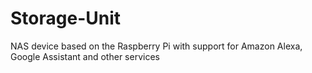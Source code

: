 # Storage-Unit
NAS device based on the Raspberry Pi with support for Amazon Alexa, Google Assistant and other services
